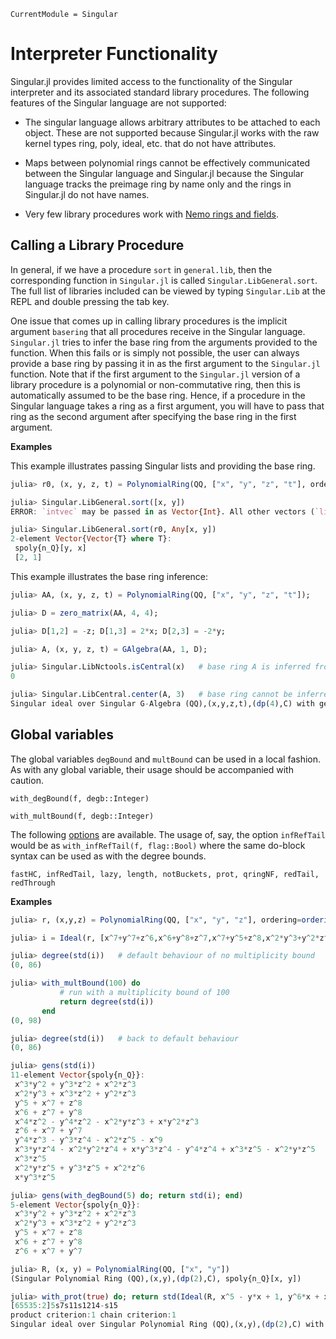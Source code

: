 ```@meta
CurrentModule = Singular
```

# Interpreter Functionality

Singular.jl provides limited access to the functionality of the Singular
interpreter and its associated standard library procedures. The following
features of the Singular language are not supported:

 - The singular language allows arbitrary attributes to be attached to each
   object. These are not supported because Singular.jl works with the raw
   kernel types ring, poly, ideal, etc. that do not have attributes.

 - Maps between polynomial rings cannot be effectively communicated between the
   Singular language and Singular.jl because the Singular language tracks the
   preimage ring by name only and the rings in Singular.jl do not have names.

 - Very few library procedures work with [Nemo rings and fields](@ref).

## Calling a Library Procedure

In general, if we have a procedure `sort` in `general.lib`, then the
corresponding function in `Singular.jl` is called `Singular.LibGeneral.sort`.
The full list of libraries included can be viewed by typing `Singular.Lib` at
the REPL and double pressing the tab key.

One issue that comes up in calling library procedures is the implicit argument
`basering` that all procedures receive in the Singular language. `Singular.jl`
tries to infer the base ring from the arguments provided to the function. When
this fails or is simply not possible, the user can always provide a base ring
by passing it in as the first argument to the `Singular.jl` function. Note that
if the first argument to the `Singular.jl` version of a library procedure is a
polynomial or non-commutative ring, then this is automatically assumed to be the
base ring. Hence, if a procedure in the Singular language takes a ring as a
first argument, you will have to pass that ring as the second argument after
specifying the base ring in the first argument.

**Examples**

This example illustrates passing Singular lists and providing the base ring.

```julia
julia> r0, (x, y, z, t) = PolynomialRing(QQ, ["x", "y", "z", "t"], ordering=ordering_lp());

julia> Singular.LibGeneral.sort([x, y])
ERROR: `intvec` may be passed in as Vector{Int}. All other vectors (`list` in Singular) must be passed in as Vector{Any} along with an explicit base ring in the first argument

julia> Singular.LibGeneral.sort(r0, Any[x, y])
2-element Vector{Vector{T} where T}:
 spoly{n_Q}[y, x]
 [2, 1]
```

This example illustrates the base ring inference:

```julia
julia> AA, (x, y, z, t) = PolynomialRing(QQ, ["x", "y", "z", "t"]);

julia> D = zero_matrix(AA, 4, 4);

julia> D[1,2] = -z; D[1,3] = 2*x; D[2,3] = -2*y;

julia> A, (x, y, z, t) = GAlgebra(AA, 1, D);

julia> Singular.LibNctools.isCentral(x)   # base ring A is inferred from x
0

julia> Singular.LibCentral.center(A, 3)   # base ring cannot be inferred from the plain Int 3
Singular ideal over Singular G-Algebra (QQ),(x,y,z,t),(dp(4),C) with generators (t, 4*x*y + z^2 - 2*z)
```

## Global variables

The global variables `degBound` and `multBound` can be used in a local fashion.
As with any global variable, their usage should be accompanied with caution.

```@docs
with_degBound(f, degb::Integer)
```

```@docs
with_multBound(f, degb::Integer)
```

The following [options](https://www.singular.uni-kl.de/Manual/4-3-0/sing_318.htm#SEC358)
are available. The usage of, say, the option `infRefTail`
would be as `with_infRefTail(f, flag::Bool)` where the same do-block syntax
can be used as with the degree bounds.

```
fastHC, infRedTail, lazy, length, notBuckets, prot, qringNF, redTail, redThrough
```

**Examples**

```julia
julia> r, (x,y,z) = PolynomialRing(QQ, ["x", "y", "z"], ordering=ordering_ds());

julia> i = Ideal(r, [x^7+y^7+z^6,x^6+y^8+z^7,x^7+y^5+z^8,x^2*y^3+y^2*z^3+x^3*z^2,x^3*y^2+y^3*z^2+x^2*z^3]);

julia> degree(std(i))   # default behaviour of no multiplicity bound
(0, 86)

julia> with_multBound(100) do
           # run with a multiplicity bound of 100
           return degree(std(i))
       end
(0, 98)

julia> degree(std(i))   # back to default behaviour
(0, 86)

julia> gens(std(i))
11-element Vector{spoly{n_Q}}:
 x^3*y^2 + y^3*z^2 + x^2*z^3
 x^2*y^3 + x^3*z^2 + y^2*z^3
 y^5 + x^7 + z^8
 x^6 + z^7 + y^8
 x^4*z^2 - y^4*z^2 - x^2*y*z^3 + x*y^2*z^3
 z^6 + x^7 + y^7
 y^4*z^3 - y^3*z^4 - x^2*z^5 - x^9
 x^3*y*z^4 - x^2*y^2*z^4 + x*y^3*z^4 - y^4*z^4 + x^3*z^5 - x^2*y*z^5
 x^3*z^5
 x^2*y*z^5 + y^3*z^5 + x^2*z^6
 x*y^3*z^5

julia> gens(with_degBound(5) do; return std(i); end)
5-element Vector{spoly{n_Q}}:
 x^3*y^2 + y^3*z^2 + x^2*z^3
 x^2*y^3 + x^3*z^2 + y^2*z^3
 y^5 + x^7 + z^8
 x^6 + z^7 + y^8
 z^6 + x^7 + y^7

julia> R, (x, y) = PolynomialRing(QQ, ["x", "y"])
(Singular Polynomial Ring (QQ),(x,y),(dp(2),C), spoly{n_Q}[x, y])

julia> with_prot(true) do; return std(Ideal(R, x^5 - y*x + 1, y^6*x + x^2 + y^3)); end
[65535:2]5s7s11s1214-s15
product criterion:1 chain criterion:1
Singular ideal over Singular Polynomial Ring (QQ),(x,y),(dp(2),C) with generators (x^5 - x*y + 1, x*y^6 + y^3 + x^2, x^4*y^3 - y^6 - y^4 - x, y^9 + y^7 + x^3*y^3 + x*y^3 + x*y - 1)
```
